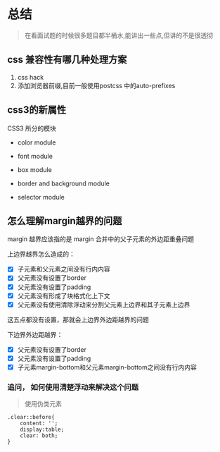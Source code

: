 # 总结

> 在看面试题的时候很多题目都半桶水,能讲出一些点,但讲的不是很透彻

## css 兼容性有哪几种处理方案

1. css hack
2. 添加浏览器前缀,目前一般使用postcss 中的auto-prefixes

## css3的新属性

CSS3 所分的模块

 - color module

 - font module

 - box module

 - border and background module

 - selector module

   

## 怎么理解margin越界的问题

margin 越界应该指的是 margin 合并中的父子元素的外边距重叠问题

上边界越界怎么造成的：

- [x] 子元素和父元素之间没有行内内容
- [x] 父元素没有设置了border
- [x] 父元素没有设置了padding
- [x] 父元素没有形成了块格式化上下文
- [x] 父元素没有使用清除浮动来分割父元素上边界和其子元素上边界

这五点都没有设置，那就会上边界外边距越界的问题

下边界外边距越界：

- [x] 父元素没有设置了border
- [x] 父元素没有设置了padding
- [x] 子元素margin-bottom和父元素margin-bottom之间没有行内内容

### 追问， 如何使用清楚浮动来解决这个问题

> 使用伪类元素

```
.clear::before{
	content: '';
	display:table;
	clear: both;
}
```

